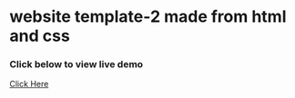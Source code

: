# website template-2 made from html and css

### Click below to view  live demo
[Click Here](https://romantictemplate.netlify.app/)

